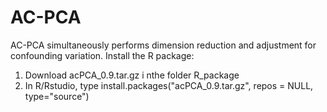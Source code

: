# AC-PCA
AC-PCA simultaneously performs dimension reduction and adjustment for confounding variation.
Install the R package:
1. Download acPCA_0.9.tar.gz i nthe folder R_package
2. In R/Rstudio, type install.packages("acPCA_0.9.tar.gz", repos = NULL, type="source")
